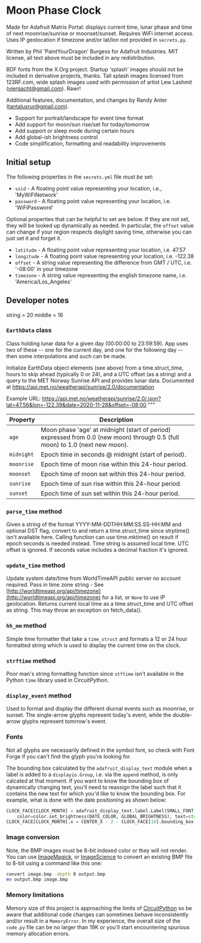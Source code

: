 # Moon Phase Clock

Made for Adafruit Matrix Portal: displays current time, lunar phase and time of next moonrise/sunrise
or moonset/sunset. Requires WiFi internet access. Uses IP geolocation if timezone and/or lat/lon not
provided in `secrets.py`.

Written by Phil 'PaintYourDragon' Burgess for Adafruit Industries.
MIT license, all text above must be included in any redistribution.

BDF fonts from the X.Org project. Startup 'splash' images should not be
included in derivative projects, thanks. Tall splash images licensed from
123RF.com, wide splash images used with permission of artist Lew Lashmit
(viergacht@gmail.com). Rawr!

Additional features, documentation, and changes by Randy Anter (tantalusrur@gmail.com).

* Support for portrait/landscape for event time format
* Add support for moon/sun rise/set for today/tomorrow
* Add support or sleep mode during certain hours
* Add global-ish brightness control
* Code simplification, formatting and readability improvements

## Initial setup

The following properties in the `secrets.yml` file _must be_ set:

* `ssid` - A floating point value representing your location, i.e., 'MyWiFiNetwork'
* `password` - A floating point value representing your location, i.e. 'WiFiPassword'

Optional properties that can be helpful to set are below. If they are not set, they will be
looked up dynamically as needed. In particular, the `offset` value can change if your region
respects daylight saving time, otherwise you can just set it and forget it.

* `latitude` - A floating point value representing your location, i.e. 47.57
* `longitude` - A floating point value representing your location, i.e. -122.38
* `offset` - A string value representing the difference from GMT / UTC, i.e. '-08:00' in your timezone
* `timezone` - A string value representing the english timezone name, i.e. 'America/Los_Angeles'

## Developer notes

string = 20
middle = 16

### `EarthData` class

Class holding lunar data for a given day (00:00:00 to 23:59:59). App uses two of these -- one for the
current day, and one for the following day -- then some interpolations and such can be made.

Initialize EarthData object elements (see above) from a time.struct_time, hours to skip ahead (typically
0 or 24), and a UTC offset (as a string) and a query to the MET Norway Sunrise API and provides lunar data.
Documented at https://api.met.no/weatherapi/sunrise/2.0/documentation

Example URL:
https://api.met.no/weatherapi/sunrise/2.0/.json?lat=47.56&lon=-122.39&date=2020-11-28&offset=-08:00
"""

| Property | Description |
| ---- | ---- |
| `age` | Moon phase 'age' at midnight (start of period) expressed from 0.0 (new moon) through 0.5 (full moon) to 1.0 (next new moon).
| `midnight` | Epoch time in seconds @ midnight (start of period).
| `moonrise` | Epoch time of moon rise within this 24-hour period.
| `moonset` | Epoch time of moon set within this 24-hour period.
| `sunrise` | Epoch time of sun rise within this 24-hour period.
| `sunset` | Epoch time of sun set within this 24-hour period.

### `parse_time` method

Given a string of the format YYYY-MM-DDTHH:MM:SS.SS-HH:MM and optional DST flag, convert to and return a time.struct_time since
strptime() isn't available here. Calling function can use time.mktime() on result if epoch seconds is needed instead. Time string
is assumed local time. UTC offset is ignored. If seconds value includes a decimal fraction it's ignored.

### `update_time` method

Update system date/time from WorldTimeAPI public server no account required. Pass in time zone string - See
[http://worldtimeapi.org/api/timezone](http://worldtimeapi.org/api/timezone) for a list, or `None` to use IP geolocation. Returns
current local time as a time.struct_time and UTC offset as string. This may throw an exception on fetch_data().

### `hh_mm` method

Simple time formatter that take a `time_struct` and formats a 12 or 24 hour formatted string which is used to  display the current
time on the clock.

### `strftime` method

Poor man's string formatting function since `stftime` isn't available in the Python `time` library used in CircuitPython.

### `display_event` method

Used to format and display the different diurnal events such as moonrise, or sunset. The single-arrow glyphs represent today's
event, while the double-arrow glyphs represent tomrrow's event.

### Fonts

Not all glyphs are necessarily defined in the symbol font, so check with Font Forge if you can't find the glyph you're looking for.

The bounding box calculated by the `adafruit_display_text` module when a label is added to a `displayio.Group`, i.e. via the `append`
method, is only calcated at that moment. If you want to know the bounding box of dynamically changing text, you'll need to reassign
the label such that it contains the new text for which you'd like to know the bounding box. For example, what is done with the date
positioning as shown below:

```py
CLOCK_FACE[CLOCK_MONTH] = adafruit_display_text.label.Label(SMALL_FONT,
    color=color.set_brightness(DATE_COLOR, GLOBAL_BRIGHTNESS), text=str(NOW.tm_mon), y=TIME_Y + 10)
CLOCK_FACE[CLOCK_MONTH].x = CENTER_X - 2 - CLOCK_FACE[10].bounding_box[2]
```

### Image conversion

Note, the BMP images must be 8-bit indexed color or they will not render. You can use
[ImageMagick](https://imagemagick.org/index.php), or
[ImageScience](https://github.com/seattlerb/image_science) to convert an existing BMP file to
8-bit using a command like this one:

```sh
convert image.bmp -depth 8 output.bmp
mv output.bmp image.bmp
```

### Memory limitations

Memory size of this project is approaching the limits of
[CircuitPython](https://learn.adafruit.com/welcome-to-circuitpython?view=all#what-is-a-memoryerror-3020684-8)
so be aware that additional code changes can sometimes behave inconsistently and/or result in a `MemoryError`. In my experience,
the overall size of the `code.py` file can be no larger than 19K or you'll start encountering spurious memory allocation errors.

